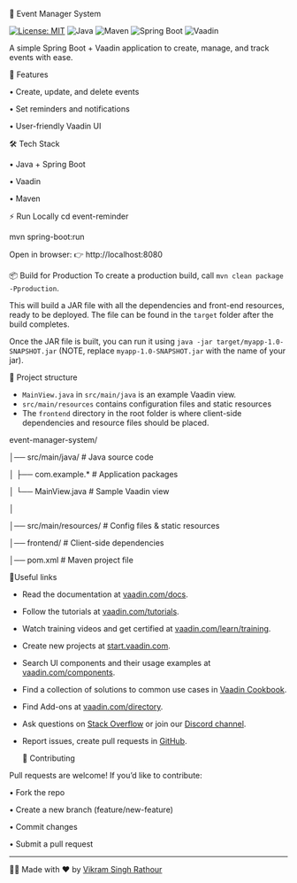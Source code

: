 📅 Event Manager System  

[![License: MIT](https://img.shields.io/badge/License-MIT-yellow.svg)](LICENSE)
![Java](https://img.shields.io/badge/Java-17+-blue?logo=openjdk&logoColor=white)
![Maven](https://img.shields.io/badge/Maven-Build-success-brightgreen?logo=apachemaven&logoColor=white)
![Spring Boot](https://img.shields.io/badge/Spring%20Boot-3.x-green?logo=springboot&logoColor=white)
![Vaadin](https://img.shields.io/badge/Vaadin-Flow-blue?logo=vaadin&logoColor=white)


A simple Spring Boot + Vaadin application to create, manage, and track events with ease.

🚀 Features

 • Create, update, and delete events
 
 • Set reminders and notifications
 
 • User-friendly Vaadin UI

🛠️ Tech Stack

 • Java + Spring Boot
 
 • Vaadin
 
 • Maven

⚡ Run Locally
  cd event-reminder
  
  mvn spring-boot:run
  
  Open in browser: 👉 http://localhost:8080

📦 Build for Production
To create a production build, call `mvn clean package -Pproduction`.

This will build a JAR file with all the dependencies and front-end resources,
ready to be deployed. The file can be found in the `target` folder after the build completes.

Once the JAR file is built, you can run it using
`java -jar target/myapp-1.0-SNAPSHOT.jar` (NOTE, replace 
`myapp-1.0-SNAPSHOT.jar` with the name of your jar).

📂 Project structure

- `MainView.java` in `src/main/java` is an example Vaadin view.
- `src/main/resources` contains configuration files and static resources
- The `frontend` directory in the root folder is where client-side 
  dependencies and resource files should be placed.

event-manager-system/

│── src/main/java/       # Java source code

│   ├── com.example.*    # Application packages

│   └── MainView.java    # Sample Vaadin view

│

│── src/main/resources/  # Config files & static resources

│── frontend/            # Client-side dependencies

│── pom.xml              # Maven project file



📖Useful links

- Read the documentation at [vaadin.com/docs](https://vaadin.com/docs).
- Follow the tutorials at [vaadin.com/tutorials](https://vaadin.com/tutorials).
- Watch training videos and get certified at [vaadin.com/learn/training]( https://vaadin.com/learn/training).
- Create new projects at [start.vaadin.com](https://start.vaadin.com/).
- Search UI components and their usage examples at [vaadin.com/components](https://vaadin.com/components).
- Find a collection of solutions to common use cases in [Vaadin Cookbook](https://cookbook.vaadin.com/).
- Find Add-ons at [vaadin.com/directory](https://vaadin.com/directory).
- Ask questions on [Stack Overflow](https://stackoverflow.com/questions/tagged/vaadin) or join our [Discord channel](https://discord.gg/MYFq5RTbBn).
- Report issues, create pull requests in [GitHub](https://github.com/vaadin/).

  🤝 Contributing

Pull requests are welcome! If you’d like to contribute:

 • Fork the repo
 
 • Create a new branch (feature/new-feature)
 
 • Commit changes
 
 • Submit a pull request


 ---

👨‍💻 Made with ❤️ by [Vikram Singh Rathour](https://github.com/RyanV-0407)
 
